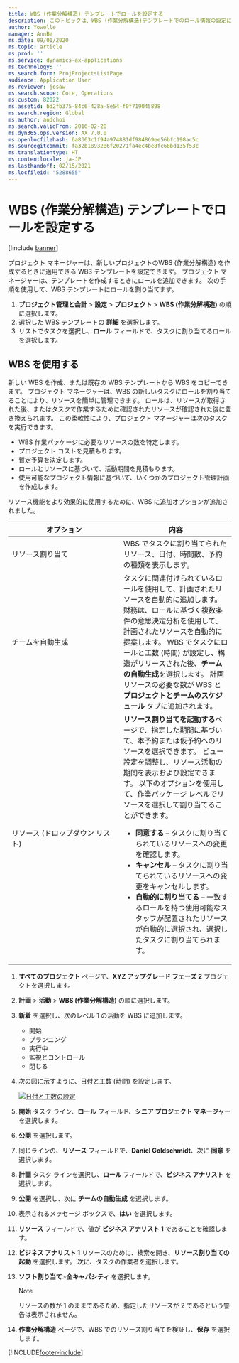 ```yaml
---
title: WBS (作業分解構造) テンプレートでロールを設定する
description: このトピックは、WBS (作業分解構造)テンプレートでのロール情報の設定に関する情報を提供します。
author: Yowelle
manager: AnnBe
ms.date: 09/01/2020
ms.topic: article
ms.prod: ''
ms.service: dynamics-ax-applications
ms.technology: ''
ms.search.form: ProjProjectsListPage
audience: Application User
ms.reviewer: josaw
ms.search.scope: Core, Operations
ms.custom: 82022
ms.assetid: bd2fb375-84c6-428a-8e54-f0f719045898
ms.search.region: Global
ms.author: andchoi
ms.search.validFrom: 2016-02-28
ms.dyn365.ops.version: AX 7.0.0
ms.openlocfilehash: 6a8363c1f94a974881df984869ee56bfc198ac5c
ms.sourcegitcommit: fa32b1893286f20271fa4ec4be8fc68bd135f53c
ms.translationtype: HT
ms.contentlocale: ja-JP
ms.lasthandoff: 02/15/2021
ms.locfileid: "5288655"
---
```

# <a name="set-up-roles-on-work-breakdown-structure-templates"></a>WBS (作業分解構造) テンプレートでロールを設定する

[!include [banner](../includes/banner.md)]

プロジェクト マネージャーは、新しいプロジェクトのWBS (作業分解構造) を作成するときに適用できる WBS テンプレートを設定できます。 プロジェクト マネージャーは、テンプレートを作成するときにロールを追加できます。 次の手順を使用して、WBS テンプレートにロールを割り当てます。

1. **プロジェクト管理と会計** > **設定** > **プロジェクト** > **WBS (作業分解構造)** の順に選択します。
2. 選択した WBS テンプレートの **詳細** を選択します。
3. リストでタスクを選択し、**ロール** フィールドで、タスクに割り当てるロールを選択します。

## <a name="work-with-a-wbs"></a>WBS を使用する

新しい WBS を作成、または既存の WBS テンプレートから WBS をコピーできます。 プロジェクト マネージャーは、WBS の新しいタスクにロールを割り当てることにより、リソースを簡単に管理できます。 ロールは、リソースが取得された後、またはタスクで作業するために確認されたリソースが確認された後に置き換えられます。 この柔軟性により、プロジェクト マネージャーは次のタスクを実行できます。

- WBS 作業パッケージに必要なリソースの数を特定します。
- プロジェクト コストを見積もります。
- 暫定予算を決定します。
- ロールとリソースに基づいて、活動期間を見積もります。
- 使用可能なプロジェクト情報に基づいて、いくつかのプロジェクト管理計画を作成します。

リソース機能をより効果的に使用するために、WBS に追加オプションが追加されました。

<table>
<colgroup>
<col width="50%" />
<col width="50%" />
</colgroup>
<thead>
<tr class="header">
<th>オプション</th>
<th>内容</th>
</tr>
</thead>
<tbody>
<tr class="odd">
<td>リソース割り当て</td>
<td>WBS でタスクに割り当てられたリソース、日付、時間数、予約の種類を表示します。</td>
</tr>
<tr class="even">
<td>チームを自動生成</td>
<td>タスクに関連付けられているロールを使用して、計画されたリソースを自動的に追加します。 財務は、ロールに基づく複数条件の意思決定分析を使用して、計画されたリソースを自動的に提案します。 WBS でタスクにロールと工数 (時間) が設定し、構造がリリースされた後、<strong>チームの自動生成</strong>を選択します。 計画リソースの必要な数が WBS と<strong>プロジェクトとチームのスケジュール</strong> タブに追加されます。</td>
</tr>
<tr class="odd">
<td>リソース (ドロップダウン リスト)</td>
<td><strong>リソース割り当てを起動する</strong>ページで、指定した期間に基づいて、本予約または仮予約へのリソースを選択できます。 ビュー設定を調整し、リソース活動の期間を表示および設定できます。 以下のオプションを使用して、作業パッケージ レベルでリソースを選択して割り当てることができます。
<ul>
<li><strong>同意する</strong> – タスクに割り当てられているリソースへの変更を確認します。</li>
<li><strong>キャンセル</strong> – タスクに割り当てられているリソースへの変更をキャンセルします。</li>
<li><strong>自動的に割り当てる</strong> – 一致するロールを持つ使用可能なスタッフが配置されたリソースが自動的に選択され、選択したタスクに割り当てられます。</li>
</ul></td>
</tr>
</tbody>
</table>

1. **すべてのプロジェクト** ページで、**XYZ アップグレード フェーズ 2** プロジェクトを選択します。
2. **計画** > **活動** > **WBS (作業分解構造)** の順に選択します。
3. **新着** を選択し、次のレベル 1 の活動を WBS に追加します。

    - 開始
    - プランニング
    - 実行中
    - 監視とコントロール
    - 閉じる​​

4. 次の図に示すように、日付と工数 (時間) を設定します。

    [![日付と工数の設定](./media/projectresourcing10.jpg)](./media/projectresourcing10.jpg)

5. **開始** タスク ライン、**ロール** フィールド、**シニア プロジェクト マネージャー** を選択します。
6. **公開** を選択します。
7. 同じラインの、**リソース** フィールドで、**Daniel Goldschmidt**、次に **同意** を選択します。
8. **計画** タスク ラインを選択し、**ロール** フィールドで、**ビジネス アナリスト** を選択します。
9. **公開** を選択し、次に **チームの自動生成** を選択します。
10. 表示されるメッセージ ボックスで、**はい** を選択します。
11. **リソース** フィールドで、値が **ビジネス アナリスト 1** であることを確認します。
12. **ビジネス アナリスト 1** リソースのために、検索を開き、**リソース割り当ての起動** を選択します。 次に、タスクの作業者を選択します。
13. **ソフト割り当て**&gt;**全キャパシティ** を選択します。

    > [!NOTE] 
    > リソースの数が 1 のままであるため、指定したリソースが 2 であるという警告は表示されません。

14. **作業分解構造** ページで、WBS でのリソース割り当てを検証し、**保存** を選択します。


[!INCLUDE[footer-include](../includes/footer-banner.md)]
